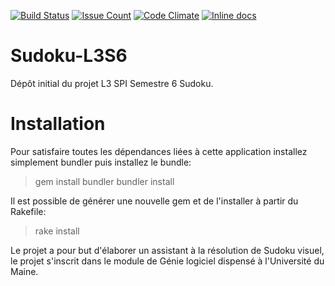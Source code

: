 [![Build Status](https://travis-ci.org/DanAurea/Sudoku-L3S6.svg?branch=master)](https://travis-ci.org/DanAurea/Sudoku-L3S6) 
[![Issue Count](https://codeclimate.com/github/DanAurea/Sudoku-L3S6/badges/issue_count.svg)](https://codeclimate.com/github/DanAurea/Sudoku-L3S6)
[![Code Climate](https://codeclimate.com/github/DanAurea/Sudoku-L3S6/badges/gpa.svg)](https://codeclimate.com/github/DanAurea/Sudoku-L3S6)
[![Inline docs](http://inch-ci.org/github/DanAurea/Sudoku-L3S6.svg?branch=master)](http://inch-ci.org/github/DanAurea/Sudoku-L3S6)

# Sudoku-L3S6

Dépôt initial du projet L3 SPI Semestre 6 Sudoku.

# Installation

Pour satisfaire toutes les dépendances liées à cette application installez simplement bundler puis installez le bundle:

> gem install bundler
> bundler install

Il est possible de générer une nouvelle gem et de l'installer à partir du Rakefile:

> rake install
>


Le projet a pour but d'élaborer un assistant à la résolution de Sudoku visuel, le projet s'inscrit dans
le module de Génie logiciel dispensé à l'Université du Maine.
